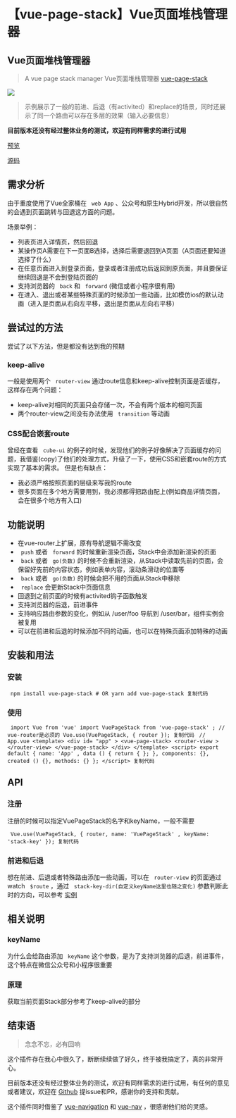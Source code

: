# 【vue-page-stack】Vue页面堆栈管理器 #

## Vue页面堆栈管理器 ##

> 
> 
> 
> A vue page stack manager Vue页面堆栈管理器 [vue-page-stack](
> https://link.juejin.im?target=https%3A%2F%2Fgithub.com%2Fhezhongfeng%2Fvue-page-stack
> )
> 
> 

![](https://user-gold-cdn.xitu.io/2019/6/4/16b221ba81f9e7b1?imageslim)

> 
> 
> 
> 示例展示了一般的前进、后退（有activited）和replace的场景，同时还展示了同一个路由可以存在多层的效果（输入必要信息）
> 
> 

**目前版本还没有经过整体业务的测试，欢迎有同样需求的进行试用**

[预览]( https://link.juejin.im?target=https%3A%2F%2Fhezhongfeng.github.io%2Fvue-page-stack-example%2F )

[源码]( https://link.juejin.im?target=https%3A%2F%2Fgithub.com%2Fhezhongfeng%2Fvue-page-stack )

## 需求分析 ##

由于重度使用了Vue全家桶在 ` web App` 、公众号和原生Hybrid开发，所以很自然的会遇到页面跳转与回退这方面的问题。

场景举例：

* 列表页进入详情页，然后回退
* 某操作页A需要在下一页面B选择，选择后需要退回到A页面（A页面还要知道选择了什么）
* 在任意页面进入到登录页面，登录或者注册成功后返回到原页面，并且要保证继续回退是不会到登陆页面的
* 支持浏览器的 ` back` 和 ` forward` (微信或者小程序很有用)
* 在进入、退出或者某些特殊页面的时候添加一些动画，比如模仿ios的默认动画（进入是页面从右向左平移，退出是页面从左向右平移）

## 尝试过的方法 ##

尝试了以下方法，但是都没有达到我的预期

### keep-alive ###

一般是使用两个 ` router-view` 通过route信息和keep-alive控制页面是否缓存，这样存在两个问题：

* keep-alive对相同的页面只会存储一次，不会有两个版本的相同页面
* 两个router-view之间没有办法使用 ` transition` 等动画

### CSS配合嵌套route ###

曾经在查看 ` cube-ui` 的例子的时候，发现他们的例子好像解决了页面缓存的问题，我借鉴(copy)了他们的处理方式，升级了一下，使用CSS和嵌套route的方式实现了基本的需求。 但是也有缺点：

* 我必须严格按照页面的层级来写我的route
* 很多页面在多个地方需要用到，我必须都得把路由配上(例如商品详情页面，会在很多个地方有入口)

## 功能说明 ##

* 在vue-router上扩展，原有导航逻辑不需改变
* ` push` 或者 ` forward` 的时候重新渲染页面，Stack中会添加新渲染的页面
* ` back` 或者 ` go(负数)` 的时候不会重新渲染，从Stack中读取先前的页面，会保留好先前的内容状态，例如表单内容，滚动条滑动的位置等
* ` back` 或者 ` go(负数)` 的时候会把不用的页面从Stack中移除
* ` replace` 会更新Stack中页面信息
* 回退到之前页面的时候有activited钩子函数触发
* 支持浏览器的后退，前进事件
* 支持响应路由参数的变化，例如从 /user/foo 导航到 /user/bar，组件实例会被复用
* 可以在前进和后退的时候添加不同的动画，也可以在特殊页面添加特殊的动画

## 安装和用法 ##

### 安装 ###

` npm install vue-page-stack # OR yarn add vue-page-stack 复制代码`

### 使用 ###

` import Vue from 'vue' import VuePageStack from 'vue-page-stack' ; // vue-router是必须的 Vue.use(VuePageStack, { router }); 复制代码` ` // App.vue <template> <div id= "app" > <vue-page-stack> <router-view ></router-view> </vue-page-stack> </div> </template> <script> export default { name: 'App' , data () { return { }; }, components: {}, created () {}, methods: {} }; </script> 复制代码`

## API ##

### 注册 ###

注册的时候可以指定VuePageStack的名字和keyName，一般不需要

` Vue.use(VuePageStack, { router, name: 'VuePageStack' , keyName: 'stack-key' }); 复制代码`

### 前进和后退 ###

想在前进、后退或者特殊路由添加一些动画，可以在 ` router-view` 的页面通过watch ` $route` ，通过 ` stack-key-dir(自定义keyName这里也随之变化)` 参数判断此时的方向，可以参考 [实例]( https://link.juejin.im?target=https%3A%2F%2Fgithub.com%2Fhezhongfeng%2Fvue-page-stack-example )

## 相关说明 ##

### keyName ###

为什么会给路由添加 ` keyName` 这个参数，是为了支持浏览器的后退，前进事件，这个特点在微信公众号和小程序很重要

### 原理 ###

获取当前页面Stack部分参考了keep-alive的部分

## 结束语 ##

> 
> 
> 
> 念念不忘，必有回响
> 
> 

这个插件存在我心中很久了，断断续续做了好久，终于被我搞定了，真的非常开心。

目前版本还没有经过整体业务的测试，欢迎有同样需求的进行试用，有任何的意见或者建议，欢迎在 [Github]( https://link.juejin.im?target=https%3A%2F%2Fgithub.com%2Fhezhongfeng%2Fvue-page-stack ) 提issue和PR，感谢你的支持和贡献。

这个插件同时借鉴了 [vue-navigation]( https://link.juejin.im?target=https%3A%2F%2Fgithub.com%2Fzack24q%2Fvue-navigation ) 和 [vue-nav]( https://link.juejin.im?target=https%3A%2F%2Fgithub.com%2Fnearspears%2Fvue-nav ) ，很感谢他们给的灵感。